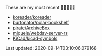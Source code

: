 These are my most recent 🌟🌟🌟🌟🌟

* [koreader/koreader](https://github.com/koreader/koreader)
* [burtonator/polar-bookshelf](https://github.com/burtonator/polar-bookshelf)
* [pirate/ArchiveBox](https://github.com/pirate/ArchiveBox)
* [miquels/webdav-server-rs](https://github.com/miquels/webdav-server-rs)
* [KiCad/kicad-symbols](https://github.com/KiCad/kicad-symbols)

Last updated: 2020-09-14T03:10:06.079168
